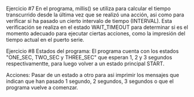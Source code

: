 Ejercicio #7
En el programa, millis() se utiliza para calcular el tiempo transcurrido desde la última vez que se realizó una acción, asi como para verificar si ha pasado un cierto intervalo de tiempo (INTERVAL). Esta verificación se realiza en el estado WAIT_TIMEOUT para determinar si es el momento adecuado para ejecutar ciertas acciones, como la impresión del tiempo actual en el puerto serie.


Ejercicio #8
Estados del programa:
El programa cuenta con los estados "ONE_SEC, TWO_SEC y THREE_SEC" que esperan 1, 2 y 3 segundos respectivamentte, para luego volver a un estado principal START.

Acciones:
Pasar de un estado a otro para asi imprimir los mensajes que indican que han pasado 1 segundo, 2 segundos, 3 segundos o que el programa vuelve a comenzar.
